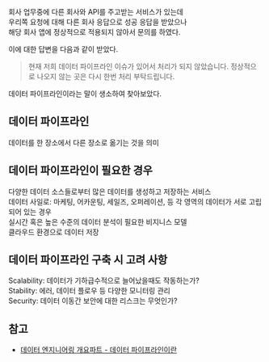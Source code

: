 회사 업무중에 다른 회사와 API를 주고받는 서비스가 있는데   
우리쪽 요청에 대해 다른 회사 응답으로 성공 응답을 받았으나   
해당 회사 앱에 정상적으로 적용되지 않아서 문의를 하였다.

이에 대한 답변을 다음과 같이 받았다.
>현재 저희 데이터 파이프라인 이슈가 있어서 처리가 되지 않았습니다.
>정상적으로 나오지 않는 곳은 다시 한번 처리 부탁드립니다.

데이터 파이프라인이라는 말이 생소하여 찾아보았다.

## 데이터 파이프라인
데이터를 한 장소에서 다른 장소로 옮기는 것을 의미

## 데이터 파이프라인이 필요한 경우
다양한 데이터 소스들로부터 많은 데이터를 생성하고 저장하는 서비스   
데이터 사일로: 마케팅, 어카운팅, 세일즈, 오퍼레이션, 등 각 영역의 데이터가 서로 고립되어 있는 경우   
실시간 혹은 높은 수준의 데이터 분석이 필요한 비지니스 모델   
클라우드 환경으로 데이터 저장   

## 데이터 파이프라인 구축 시 고려 사항
Scalability: 데이터가 기하급수적으로 늘어났을때도 작동하는가?   
Stability: 에러, 데이터 플로우 등 다양한 모니터링 관리   
Security: 데이터 이동간 보안에 대한 리스크는 무엇인가?   

## 참고
* [데이터 엔지니어링 개요파트 - 데이터 파이프라인이란](https://youtu.be/HR3dpnJRk6M)